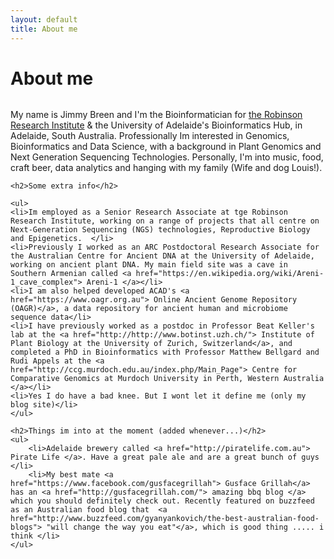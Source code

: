 ```yaml
---
layout: default
title: About me
---
```


<div class="post">
	<h1 class="pageTitle">About me</h1>
	<img src="{{ '/assets/img/me.jpg' | prepend: site.baseurl }}" alt="">
	<p class="intro">My name is Jimmy Breen and I'm the Bioinformatician for <a href="https://www.adelaide.edu.au/robinson-research-institute/">the Robinson Research Institute</a> & the University of Adelaide's Bioinformatics Hub, in Adelaide, South Australia. Professionally Im interested in Genomics, Bioinformatics and Data Science, with a background in Plant Genomics and Next Generation Sequencing Technologies. Personally, I'm into music, food, craft beer, data analytics and hanging with my family (Wife and dog Louis!).

	<h2>Some extra info</h2>

	<ul>
	<li>Im employed as a Senior Research Associate at tge Robinson Research Institute, working on a range of projects that all centre on Next-Generation Sequencing (NGS) technologies, Reproductive Biology and Epigenetics.  </li>
  	<li>Previously I worked as an ARC Postdoctoral Research Associate for the Australian Centre for Ancient DNA at the University of Adelaide, working on ancient plant DNA. My main field site was a cave in Southern Armenian called <a href="https://en.wikipedia.org/wiki/Areni-1_cave_complex"> Areni-1 </a></li>
  	<li>I am also helped developed ACAD's <a href="https://www.oagr.org.au"> Online Ancient Genome Repository (OAGR)</a>, a data repository for ancient human and microbiome sequence data</li>
  	<li>I have previously worked as a postdoc in Professor Beat Keller's lab at the <a href="http://http://www.botinst.uzh.ch/"> Institute of Plant Biology at the University of Zurich, Switzerland</a>, and completed a PhD in Bioinformatics with Professor Matthew Bellgard and Rudi Appels at the <a href="http://ccg.murdoch.edu.au/index.php/Main_Page"> Centre for Comparative Genomics at Murdoch University in Perth, Western Australia </a></li>
  	<li>Yes I do have a bad knee. But I wont let it define me (only my blog site)</li>
  	</ul>

  	<h2>Things im into at the moment (added whenever...)</h2>
	<ul>
		<li>Adelaide brewery called <a href="http://piratelife.com.au"> Pirate Life </a>. Have a great pale ale and are a great bunch of guys </li>
		<li>My best mate <a href="https://www.facebook.com/gusfacegrillah"> Gusface Grillah</a> has an <a href="http://gusfacegrillah.com/"> amazing bbq blog </a> which you should definitely check out. Recently featured on buzzfeed as an Australian food blog that  <a href="http://www.buzzfeed.com/gyanyankovich/the-best-australian-food-blogs"> "will change the way you eat"</a>, which is good thing ..... i think </li>
  	</ul>

</div>
